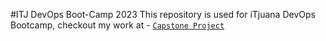 #ITJ DevOps Boot-Camp 2023
This repository is used for iTjuana DevOps Bootcamp, checkout my work at - [`Capstone Project`](capstone_project)&nbsp;<a href="react-express-mongodb"></a>

